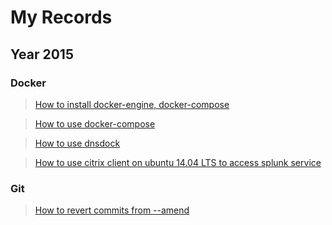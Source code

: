 # My Records

## Year 2015

### Docker

> [How to install docker-engine, docker-compose](/record/2015_11_25_11_35.md)

> [How to use docker-compose](/record/2015_11_25_13_59.md)

> [How to use dnsdock](/record/2015_11_26_12_38.md)

> [How to use citrix client on ubuntu 14.04 LTS to access splunk service](/record/2015_12_03_15_56.md)

### Git

> [How to revert commits from --amend](/record/2015_12_11_17_37.md)
